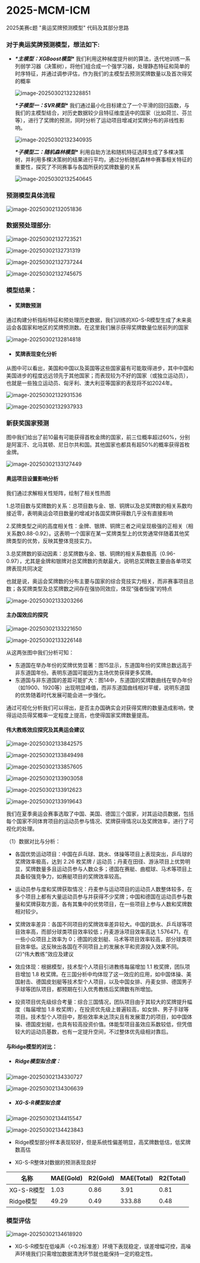 # 2025-MCM-ICM
2025美赛c题 "奥运奖牌预测模型" 代码及其部分思路

### 对于奥运奖牌预测模型，想法如下:

* ***\*主模型：XGBoost模型\****  我们利用这种梯度提升树的算法，迭代地训练一系列弱学习器（决策树），将他们组合成一个强学习器，处理静态特征和简单的时序特征，并通过调参评估，作为我们的主模型去预测奖牌数量以及首次得奖的概率

  ![image-20250302132328851](https://typora-oss-picgo.oss-cn-beijing.aliyuncs.com/202503021323930.png)

  ***\*子模型一：SVR模型\**** 我们通过最小化目标建立了一个平滑的回归函数，与我们的主模型结合，对历史数据较少且特征维度适中的国家（比如荷兰、芬兰等），进行了奖牌的预测，同时分析了运动项目增减对奖牌分布的非线性影响。

  ![image-20250302132340935](https://typora-oss-picgo.oss-cn-beijing.aliyuncs.com/202503021323969.png)

  ***\*子模型二：随机森林模型\****  利用自助方法和随机特征选择生成了多棵决策树，并利用多棵决策树的结果进行平均，通过分析随机森林中赛事相关特征的重要性，探究了不同赛事与各国所获的奖牌数量的关系

  ![image-20250302132540645](https://typora-oss-picgo.oss-cn-beijing.aliyuncs.com/202503021325782.png)

### 预测模型具体流程

![image-20250302132051836](https://typora-oss-picgo.oss-cn-beijing.aliyuncs.com/202503021320918.png)

### 数据预处理部分:

![image-20250302132723521](https://typora-oss-picgo.oss-cn-beijing.aliyuncs.com/202503021327564.png)

![image-20250302132731319](https://typora-oss-picgo.oss-cn-beijing.aliyuncs.com/202503021327363.png)

![image-20250302132737244](https://typora-oss-picgo.oss-cn-beijing.aliyuncs.com/202503021327285.png)

![image-20250302132745675](https://typora-oss-picgo.oss-cn-beijing.aliyuncs.com/202503021327724.png)





### 模型结果：

* #### 奖牌数预测

通过构建分析指标特征和预处理历史数据，我们训练的XG-S-R模型生成了未来奥运会各国家和地区的奖牌预测数。在这里我们展示获得奖牌数量位居前列的国家

![image-20250302132814818](https://typora-oss-picgo.oss-cn-beijing.aliyuncs.com/202503021328926.png)

* #### 奖牌表现变化分析

从图中可以看出，美国和中国以及英国等这些国家最有可能取得进步，其中中国和美国进步的程度远远领先于其他国家；而表现较为不好的国家（或独立运动员），也就是一些独立运动员、匈牙利、澳大利亚等国家的表现将不如2024年。

![image-20250302132931536](https://typora-oss-picgo.oss-cn-beijing.aliyuncs.com/202503021329584.png)

![image-20250302132937933](https://typora-oss-picgo.oss-cn-beijing.aliyuncs.com/202503021329984.png)

### 新获奖国家预测

图中我们给出了前10最有可能获得首枚金牌的国家，前三位概率超过60%，分别是阿富汗、北马其顿、尼日尔共和国。其他国家也都具有超50%的概率获得首枚金牌。



![image-20250302133127449](https://typora-oss-picgo.oss-cn-beijing.aliyuncs.com/202503021331485.png)

#### 奥运项目设置影响分析

我们通过求解相关性矩阵，绘制了相关性热图

1.总项目数与奖牌数的关系：总项目数与金、银、铜牌以及总奖牌数的相关系数均接近零，表明奥运会项目数量的增减对各国奖牌获得数几乎没有直接影响

2.奖牌类型之间的高度相关性：金牌、银牌、铜牌三者之间呈现极强的正相关（相关系数0.88-0.92）。这表明一个国家在某一奖牌类型上的优势通常伴随着其他奖牌类型的优势，反映其整体竞技实力。

3.总奖牌数的驱动因素：总奖牌数与金、银、铜牌的相关系数极高（0.96-0.97），尤其是金牌和银牌对总奖牌数的贡献最大，说明总奖牌数主要由各单项奖牌表现共同决定

也就是说，奥运会奖牌数的分布主要与国家的综合竞技实力相关，而非赛事项目总数；各奖牌类型及总奖牌数之间存在强协同效应，体现“强者恒强”的特点



![image-20250302133203266](https://typora-oss-picgo.oss-cn-beijing.aliyuncs.com/202503021332315.png)

#### 主办国效应的探究

![image-20250302133221650](https://typora-oss-picgo.oss-cn-beijing.aliyuncs.com/202503021332685.png)

![image-20250302133226148](https://typora-oss-picgo.oss-cn-beijing.aliyuncs.com/202503021332180.png)

从这两张图中我们分析可知：

* 东道国在举办年份的奖牌优势显著：图15显示，东道国年份的奖牌总数远高于非东道国年份。表明东道国可能因为主场优势获得更多奖牌。
* 东道国与非东道国的差距可能扩大：图14中，东道国的奖牌数曲线在举办年份（如1900、1920等）出现明显峰值，而非东道国曲线相对平缓，说明东道国的优势随着时代发展可能会进一步强化。

通过可视化分析我们可以得出，是否主办国确实会对获得奖牌的数量造成影响，使得运动员得奖概率一定程度上提高，也使得国家奖牌数量提高。

#### 伟大教练效应探究及其奥运会建议

![image-20250302133842575](https://typora-oss-picgo.oss-cn-beijing.aliyuncs.com/202503021338626.png)

![image-20250302133849498](https://typora-oss-picgo.oss-cn-beijing.aliyuncs.com/202503021338548.png)

![image-20250302133857605](https://typora-oss-picgo.oss-cn-beijing.aliyuncs.com/202503021338648.png)

![image-20250302133903058](https://typora-oss-picgo.oss-cn-beijing.aliyuncs.com/202503021339101.png)

![image-20250302133912623](https://typora-oss-picgo.oss-cn-beijing.aliyuncs.com/202503021339670.png)

![image-20250302133919643](https://typora-oss-picgo.oss-cn-beijing.aliyuncs.com/202503021339694.png)

我们在夏季奥运会赛事选取了中国、美国、德国三个国家，对其运动员数据，包括每个国家不同体育项目的运动员参与情况、奖牌获得情况以及奖牌效率，进行了可视化的处理。

（1）数据对比与分析：

* 各国优势运动项目：中国在乒乓球、跳水、体操等项目上表现突出，乒乓球的奖牌效率极高，达到 2.26 枚奖牌 / 运动员；丹麦在田径、游泳项目上优势明显，奖牌数量多且运动员参与人数众多；德国在赛艇、曲棍球、马术等项目上具备较强竞争力，如赛艇项目的奖牌效率较高。

* 运动员参与度和奖牌获取情况：丹麦参与运动项目的运动员人数整体较多，在多个项目上都有大量运动员参与并获得不少奖牌；中国和德国在运动员参与数量和奖牌获取方面，各有其集中的优势项目，在一些项目上参与人数和奖牌数相对较少。

* 奖牌效率差异：各国不同项目的奖牌效率差异较大。中国的跳水、乒乓球等项目效率高，而部分球类项目效率较低；丹麦游泳项目效率高达 1.576471，在一些小众项目上效率为 0；德国的皮划艇、马术等项目效率较高，部分球类项目效率低。这反映出各国在不同项目上的发展水平和资源投入效果不同。
  (2)“伟大教练”效应及建议

* 效应体现：根据模型，技术型个人项目引进教练每届增加 1.1 枚奖牌，团队项目增加 1.8 枚奖牌。在三国分析中均体现了这一效应的应用，如中国体操、美国射击、德国皮划艇等技术型个人项目，以及中国女排、丹麦女排、德国男子手球等团队项目，都预期在引入优秀教练后奖牌数有所增加。

* 投资项目优先级综合考量：综合三国情况，团队项目由于其较大的奖牌提升幅度（每届增加 1.8 枚奖牌），在投资优先级上普遍较高，如女排、男子手球等项目。技术型个人项目中，那些效率未达顶尖且有发展潜力的项目，如中国体操、德国皮划艇，也具有较高投资价值。体能型项目虽效应系数较低，但凭借较大的运动员基数，也有一定提升空间，不过整体优先级相对靠后。





#### 与Ridge模型的对比：

* ##### Ridge模型拟合度：

![image-20250302134330727](https://typora-oss-picgo.oss-cn-beijing.aliyuncs.com/202503021343874.png)

![image-20250302134306639](https://typora-oss-picgo.oss-cn-beijing.aliyuncs.com/202503021343787.png)

* ##### XG-S-R模型拟合度

![image-20250302134415547](https://typora-oss-picgo.oss-cn-beijing.aliyuncs.com/202503021344648.png)

![image-20250302134423843](https://typora-oss-picgo.oss-cn-beijing.aliyuncs.com/202503021344996.png)

* Ridge模型部分样本表现较好，但是系统性偏差明显，高奖牌数低估，低奖牌数高估

* XG-S-R整体对数据的预测表现良好

| 名称       | MAE(Gold) | R2(Gold) | MAE(Total) | R2(Total) |
| ---------- | --------- | -------- | ---------- | --------- |
| XG-S-R模型 | 1.03      | 0.86     | 3.91       | 0.81      |
| Ridge模型  | 49.29     | 0.49     | 333.88     | 0.48      |



### 模型评估

![image-20250302134618920](https://typora-oss-picgo.oss-cn-beijing.aliyuncs.com/202503021346026.png)

* XG-S-R模型在低噪声（<0.2标准差）环境下表现稳定，误差增幅可控，高噪声环境我们只需增加数据清洗环节就也能保持一定的稳定性。
